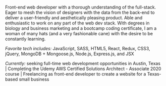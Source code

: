 Front-end web developer with a thorough understanding of the full-stack. Eager to mesh the vision of designers with the data from the back-end to deliver a user-friendly and aesthetically pleasing product. Able and enthusiastic to work on any part of the web dev stack. With degrees in biology and business marketing and a bootcamp coding certificate, I am a woman of many hats (and a very fashionable cane) with the desire to be constantly learning.

*Favorite tech includes:* JavaScript, SASS, HTML5, React, Redux, CSS3, jQuery, MongoDB + Mongoose.js, Node.js, Express.js, and JSX

*Currently:* seeking full-time web development opportunities in Austin, Texas | Completing the Udemy AWS Certified Solutions Architect - Associate 2020 course | Freelancing as front-end developer to create a website for a Texas-based small business
